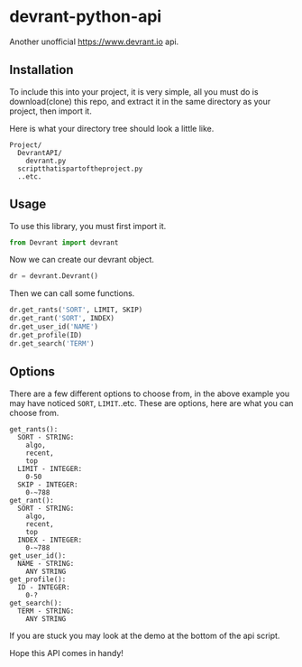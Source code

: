 # devrant-python-api

Another unofficial https://www.devrant.io api.

## Installation
To include this into your project, it is very simple, all you must do is download(clone) this repo, and extract it in the same directory as your project, then import it.

Here is what your directory tree should look a little like.
```
Project/
  DevrantAPI/
    devrant.py
  scriptthatispartoftheproject.py
  ..etc.
```

## Usage
To use this library, you must first import it.
```python
from Devrant import devrant
```

Now we can create our devrant object.
```python
dr = devrant.Devrant()
```

Then we can call some functions.
```python
dr.get_rants('SORT', LIMIT, SKIP)
dr.get_rant('SORT', INDEX)
dr.get_user_id('NAME')
dr.get_profile(ID)
dr.get_search('TERM')
```

## Options
There are a few different options to choose from, in the above example you may have noticed `SORT`, `LIMIT`..etc.
These are options, here are what you can choose from.
```
get_rants():
  SORT - STRING:
    algo,
    recent,
    top
  LIMIT - INTEGER:
    0-50
  SKIP - INTEGER:
    0-~788
get_rant():
  SORT - STRING:
    algo,
    recent,
    top
  INDEX - INTEGER:
    0-~788
get_user_id():
  NAME - STRING:
    ANY STRING
get_profile():
  ID - INTEGER:
    0-?
get_search():
  TERM - STRING:
    ANY STRING
```

If you are stuck you may look at the demo at the bottom of the api script.

Hope this API comes in handy!
